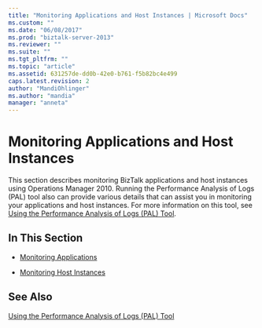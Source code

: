```yaml
---
title: "Monitoring Applications and Host Instances | Microsoft Docs"
ms.custom: ""
ms.date: "06/08/2017"
ms.prod: "biztalk-server-2013"
ms.reviewer: ""
ms.suite: ""
ms.tgt_pltfrm: ""
ms.topic: "article"
ms.assetid: 631257de-dd0b-42e0-b761-f5b82bc4e499
caps.latest.revision: 2
author: "MandiOhlinger"
ms.author: "mandia"
manager: "anneta"
---
```

# Monitoring Applications and Host Instances
This section describes monitoring BizTalk applications and host instances using Operations Manager 2010. Running the Performance Analysis of Logs (PAL) tool also can provide various details that can assist you in monitoring your applications and host instances. For more information on this tool, see [Using the Performance Analysis of Logs (PAL) Tool](../technical-guides/using-the-performance-analysis-of-logs-pal-tool.md).  
  
## In This Section  
  
-   [Monitoring Applications](../technical-guides/monitoring-applications.md)  
  
-   [Monitoring Host Instances](../technical-guides/monitoring-host-instances.md)  
  
## See Also  
 [Using the Performance Analysis of Logs (PAL) Tool](../technical-guides/using-the-performance-analysis-of-logs-pal-tool.md)